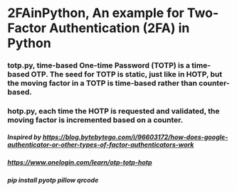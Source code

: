 # 2FAinPython, An example for Two-Factor Authentication (2FA) in Python
### totp.py, time-based One-time Password (TOTP) is a time-based OTP. The seed for TOTP is static, just like in HOTP, but the moving factor in a TOTP is time-based rather than counter-based.
### hotp.py, each time the HOTP is requested and validated, the moving factor is incremented based on a counter. 
##### Inspired by https://blog.bytebytego.com/i/96603172/how-does-google-authenticator-or-other-types-of-factor-authenticators-work
##### https://www.onelogin.com/learn/otp-totp-hotp
#####  pip install pyotp pillow qrcode